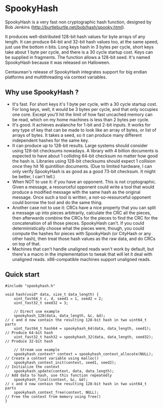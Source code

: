 SpookyHash
==========

SpookyHash is a very fast non cryptographic hash function, designed by Bob Jenkins (http://burtleburtle.net/bob/hash/spooky.html).

It produces well-distributed 128-bit hash values for byte arrays of any length.
It can produce 64-bit and 32-bit hash values too, at the same speed, just use the bottom n bits. Long keys hash in 3 bytes per cycle, short keys take about 1 byte per cycle, and there is a 30 cycle startup cost. Keys can be supplied in fragments.
The function allows a 128-bit seed. It's named SpookyHash because it was released on Halloween.

Centaurean's release of SpookyHash integrates support for big endian platforms and multithreading via context variables.

Why use SpookyHash ?
--------------------

* It's fast. For short keys it's 1 byte per cycle, with a 30 cycle startup cost. For long keys, well, it would be 3 bytes per cycle, and that only occupies one core. Except you'll hit the limit of how fast uncached memory can be read, which on my home machines is less than 2 bytes per cycle.
* It's good. It achieves avalanche for 1-bit and 2-bit inputs. It works for any type of key that can be made to look like an array of bytes, or list of arrays of bytes. It takes a seed, so it can produce many different independent hashes for the same key.
* It can produce up to 128-bit results. Large systems should consider using 128-bit checksums nowadays. A library with 4 billion documents is expected to have about 1 colliding 64-bit checksum no matter how good the hash is. Libraries using 128-bit checksums should expect 1 collision once they hit 16 quintillion documents. (Due to limited hardware, I can only verify SpookyHash is as good as a good 73-bit checksum. It might be better, I can't tell.)
* When NOT to use it: if you have an opponent. This is not cryptographic. Given a message, a resourceful opponent could write a tool that would produce a modified message with the same hash as the original message. Once such a tool is written, a not-so-resourceful opponent could borrow the tool and do the same thing.
* Another case not to use it: CRCs have a nice property that you can split a message up into pieces arbitrarily, calculate the CRC all the pieces, then afterwards combine the CRCs for the pieces to find the CRC for the concatenation of all those pieces. SpookyHash can't. If you could deterministically choose what the pieces were, though, you could compute the hashes for pieces with SpookyHash (or CityHash or any other hash), then treat those hash values as the raw data, and do CRCs on top of that.
* Machines that can't handle unaligned reads won't work by default, but there's a macro in the implementation to tweak that will let it deal with unaligned reads. x86-compatible machines support unaligned reads.

Quick start
-----------
    #include "spookyhash.h"

    void hash(void* data, size_t data_length) {
        uint_fast64_t c, d, seed1 = 1, seed2 = 2;
        uint_fast32_t seed32 = 3;
        
        // Direct use example
        spookyhash_128(data, data_length, &c, &d);                          // c and d now contain the resulting 128-bit hash in two uint64_t parts
        uint_fast64_t hash64 = spookyhash_64(data, data_length, seed1);     // Produce 64-bit hash
        uint_fast32_t hash32 = spookyhash_32(data, data_length, seed32);    // Produce 32-bit hash
        
        // Stream use example
        spookyhash_context* context = spookyhash_context_allocate(NULL);    // Create a context variable using malloc()
        spookyhash_context_init(context, seed1, seed2);                     // Initialize the context
        spookyhash_update(context, data, data_length);                      // Add data to hash, use this function repeatedly
        spookyhash_final(context, &c, &d);                                  // c and d now contain the resulting 128-bit hash in two uint64_t parts
        spookyhash_context_free(context, NULL);                             // Free the context from memory using free()
    }